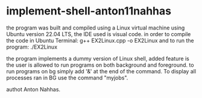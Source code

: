 ﻿# implement-shell-anton11nahhas
 
 the program was built and compiled using a Linux virtual machine using Ubuntu version 22.04 LTS, the IDE used is visual code.
 in order to compile the code in Ubuntu Terminal: 
 g++ EX2Linux.cpp -o EX2Linux
 and to run the program:
 ./EX2Linux
 
 the program implements a dummy version of Linux shell, added feature is the user is allowed to run programs on both background and foreground.
 to run programs on bg simply add '&' at the end of the command. To display all processes ran in BG use the command "myjobs".
 
 authot Anton Nahhas.
